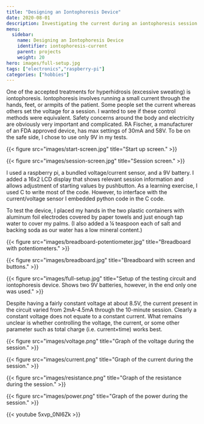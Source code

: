 ```yaml
---
title: "Designing an Iontophoresis Device"
date: 2020-08-01
description: Investigating the current during an iontophoresis session when using a constant voltage source.
menu:
  sidebar:
    name: Designing an Iontophoresis Device
    identifier: iontophoresis-current
    parent: projects
    weight: 20
hero: images/full-setup.jpg
tags: ["electronics","raspberry-pi"]
categories: ["hobbies"]
---
```


One of the accepted treatments for hyperhidrosis (excessive sweating) is iontophoresis. Iontophoresis involves running a small current through the hands, feet, or armpits of the patient. Some people set the current whereas others set the voltage for a session. I wanted to see if these control methods were equivalent. Safety concerns around the body and electricity are obviously very important and complicated. RA Fischer, a manufacturer of an FDA approved device, has max settings of 30mA and 58V. To be on the safe side, I chose to use only 9V in my tests.

{{< figure src="images/start-screen.jpg" title="Start up screen." >}}

{{< figure src="images/session-screen.jpg" title="Session screen." >}}

I used a raspberry pi, a bundled voltage/current sensor, and a 9V battery. I added a 16x2 LCD display that shows relevant session information and allows adjustment of starting values by pushbutton. As a learning exercise, I used C to write most of the code. However, to interface with the current/voltage sensor I embedded python code in the C code.

To test the device, I placed my hands in the two plastic containers with aluminum foil electrodes covered by paper towels and just enough tap water to cover my palms. (I also added a ¼ teaspoon each of salt and backing soda as our water has a low mineral content.)

{{< figure src="images/breadboard-potentiometer.jpg" title="Breadboard with potentiometers." >}}

{{< figure src="images/breadboard.jpg" title="Breadboard with screen and buttons." >}}

{{< figure src="images/full-setup.jpg" title="Setup of the testing circuit and iontophoresis device.  Shows two 9V batteries, however, in the end only one was used." >}}

Despite having a fairly constant voltage at about 8.5V, the current present in the circuit varied from 2mA-4.5mA through the 10-minute session. Clearly a constant voltage does not equate to a constant current.  What remains unclear is whether controlling the voltage, the current, or some other parameter such as total charge (i.e. current×time) works best.

{{< figure src="images/voltage.png" title="Graph of the voltage during the session." >}}

{{< figure src="images/current.png" title="Graph of the current during the session." >}}

{{< figure src="images/resistance.png" title="Graph of the resistance during the session." >}}

{{< figure src="images/power.png" title="Graph of the power during the session." >}}

{{< youtube 5xvp_0NI6Zk >}}
